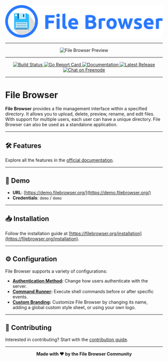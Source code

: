 <div align="center">
  <img src="https://raw.githubusercontent.com/filebrowser/logo/master/banner.png" width="550" alt="File Browser Banner" />
</div>

---

<div align="center">
  <img src="https://user-images.githubusercontent.com/5447088/50716739-ebd26700-107a-11e9-9817-14230c53efd2.gif" alt="File Browser Preview" />
</div>

---

<div align="center">
  <a href="https://github.com/filebrowser/filebrowser/actions/workflows/main.yaml">
    <img src="https://github.com/filebrowser/filebrowser/actions/workflows/main.yaml/badge.svg" alt="Build Status" />
  </a>
  <a href="https://goreportcard.com/report/github.com/filebrowser/filebrowser">
    <img src="https://goreportcard.com/badge/github.com/filebrowser/filebrowser?style=flat-square" alt="Go Report Card" />
  </a>
  <a href="http://godoc.org/github.com/filebrowser/filebrowser">
    <img src="https://img.shields.io/badge/godoc-reference-blue.svg?style=flat-square" alt="Documentation" />
  </a>
  <a href="https://github.com/filebrowser/filebrowser/releases/latest">
    <img src="https://img.shields.io/github/release/filebrowser/filebrowser.svg?style=flat-square" alt="Latest Release" />
  </a>
  <a href="http://webchat.freenode.net/?channels=%23filebrowser">
    <img src="https://img.shields.io/badge/freenode-%23filebrowser-blue.svg?style=flat-square" alt="Chat on Freenode" />
  </a>
</div>

---

# File Browser

**File Browser** provides a file management interface within a specified directory. It allows you to upload, delete, preview, rename, and edit files. With support for multiple users, each user can have a unique directory. File Browser can also be used as a standalone application.

---

## 🛠️ Features
Explore all the features in the [official documentation](https://filebrowser.org/features).

---

## 🚀 Demo
- **URL**: [https://demo.filebrowser.org/](https://demo.filebrowser.org/)  
- **Credentials**: `demo` / `demo`  

---

## 📥 Installation
Follow the installation guide at [https://filebrowser.org/installation](https://filebrowser.org/installation).

---

## ⚙️ Configuration
File Browser supports a variety of configurations:
- **[Authentication Method](https://filebrowser.org/configuration/authentication-method):** Change how users authenticate with the server.
- **[Command Runner](https://filebrowser.org/configuration/command-runner):** Execute shell commands before or after specific events.
- **[Custom Branding](https://filebrowser.org/configuration/custom-branding):** Customize File Browser by changing its name, adding a global custom style sheet, or using your own logo.

---

## 🤝 Contributing
Interested in contributing? Start with the [contribution guide](https://filebrowser.org/contributing).

---

<div align="center">
  <strong>Made with ❤️ by the File Browser Community</strong>
</div>
